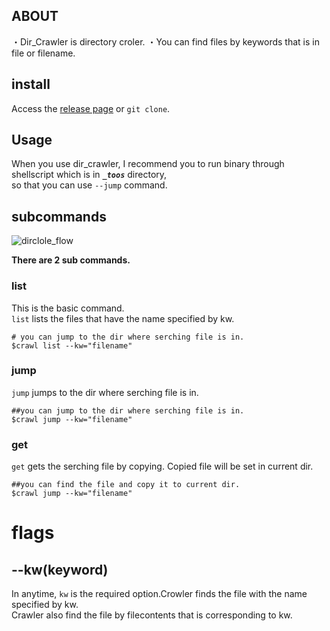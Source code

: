 ## ABOUT
・Dir_Crawler is directory croler.
・You can find files by keywords that is in file or filename.

## install
Access the [release page](https://github.com/mox692/ChromeExtention_SettingTimer/releases) or `git clone`.  

## Usage
When you use dir_crawler, I recommend you to run binary through shellscript which is in ***`_toos`*** directory,  
so that you can use `--jump` command.

## subcommands

![dirclole_flow](https://user-images.githubusercontent.com/55653825/98936227-0653b200-2528-11eb-82af-bf1058a283e9.png)

**There are 2 sub commands.**
### list
This is the basic command.  
`list` lists the files that have the name specified by kw.  
```
# you can jump to the dir where serching file is in.
$crawl list --kw="filename"
```

### jump
`jump` jumps to the dir where serching file is in.  
```
##you can jump to the dir where serching file is in.
$crawl jump --kw="filename"
```

### get
`get` gets the serching file by copying. Copied file will be set in current dir.
```
##you can find the file and copy it to current dir. 
$crawl jump --kw="filename"
```
# flags

## --kw(keyword)
In anytime, `kw` is the required option.Crowler finds the file with the name specified by kw.  
Crawler also find the file by filecontents that is corresponding to kw.

